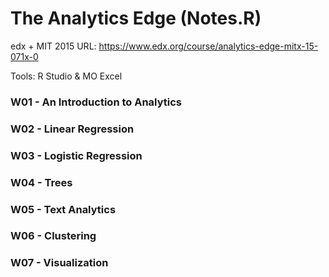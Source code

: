 # The Analytics Edge (Notes.R)
edx + MIT 2015
URL: https://www.edx.org/course/analytics-edge-mitx-15-071x-0

Tools: R Studio & MO Excel

### W01 - An Introduction to Analytics
### W02 - Linear Regression
### W03 - Logistic Regression
### W04 - Trees
### W05 - Text Analytics
### W06 - Clustering
### W07 - Visualization
